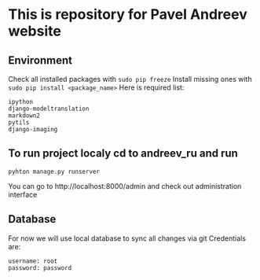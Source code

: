 # This is repository for Pavel Andreev website

## Environment

Check all installed packages with `sudo pip freeze`
Install missing ones with `sudo pip install <package_name>`
Here is required list:

```
ipython
django-modeltranslation
markdown2
pytils
django-imaging
```

## To run project localy cd to andreev_ru and run

```
pyhton manage.py runserver
```

You can go to http://localhost:8000/admin and check out administration interface

## Database

For now we will use local database to sync all changes via git
Credentials are:
```
username: root
password: password
```
